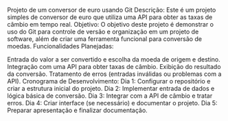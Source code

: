 Projeto de um conversor de euro usando Git Descrição: Este é um projeto simples de conversor de euro que utiliza uma API para obter as taxas de câmbio em tempo real. Objetivo: O objetivo deste projeto é demonstrar o uso do Git para controle de versão e organização em um projeto de software, além de criar uma ferramenta funcional para conversão de moedas. Funcionalidades Planejadas:

Entrada do valor a ser convertido e escolha da moeda de origem e destino.
Integração com uma API para obter taxas de câmbio.
Exibição do resultado da conversão.
Tratamento de erros (entradas inválidas ou problemas com a API). Cronograma de Desenvolvimento:
Dia 1: Configurar o repositório e criar a estrutura inicial do projeto.
Dia 2: Implementar entrada de dados e lógica básica de conversão.
Dia 3: Integrar com a API de câmbio e tratar erros.
Dia 4: Criar interface (se necessário) e documentar o projeto.
Dia 5: Preparar apresentação e finalizar documentação.
